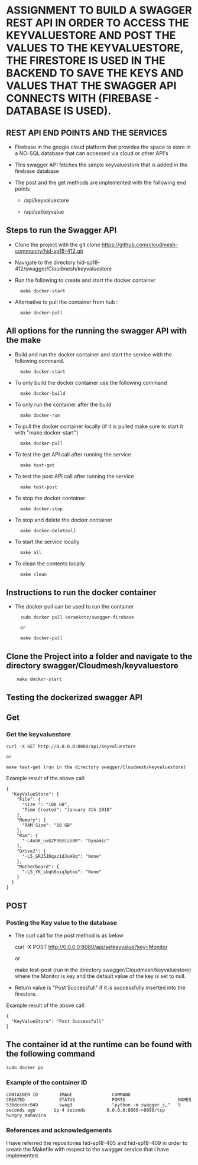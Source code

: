 # ASSIGNMENT TO BUILD A SWAGGER REST API IN ORDER TO ACCESS THE KEYVALUESTORE AND POST THE VALUES TO THE KEYVALUESTORE, THE FIRESTORE IS USED IN THE BACKEND TO SAVE THE KEYS AND VALUES THAT THE SWAGGER API CONNECTS WITH (FIREBASE - DATABASE IS USED).

## REST API END POINTS AND THE SERVICES 

* Firebase in the google cloud platform that provides the space to store in a NO-SQL database that can accessed via cloud or other API's

* This swagger API fetches the simple keyvaluestore that is added in the firebase database 

* The post and the get methods are implemented with the following end points

	* /api/keyvaluestore

	* /api/setkeyvalue

## Steps to run the Swagger API

* Clone the project with the git clone https://github.com/cloudmesh-community/hid-sp18-412.git

* Navigate to the directory hid-sp18-412/swagger/Cloudmesh/keyvaluestore

* Run the following to create and start the docker container 

		make docker-start 

* Alternative to pull the container from hub : 
		
		make docker-pull

## All options for the running the swagger API with the make

* Build and run the docker container and start the service with the following command.

		make docker-start 

* To only build the docker container use the 
  following command 
	
		make docker-build

* To only run the container after the build 

		make docker-run

* To pull the docker container locally 
  (if it is pulled make sure to start it 
  with "make docker-start")
  
		make docker-pull

* To test the get API call after running the service

		make test-get

* To test the post API call after running the service
	
		make test-post

* To stop the docker container 
	
		make docker-stop

* To stop and delete the docker container 

		make docker-deleteall

* To start the service locally

		make all

* To clean the contents locally

		make clean

## Instructions to run the docker container
	
* The docker pull can be used to run the container 

		sudo docker pull karankotz/swagger-firebase 

		or

		make docker-pull

## Clone the Project into a folder and navigate to the directory swagger/Cloudmesh/keyvaluestore
	
		make docker-start

## Testing the dockerized swagger API 

## Get

### Get the keyvaluestore

	curl -X GET http://0.0.0.0:8080/api/keyvaluestore

	or 

	make test-get (run in the directory swagger/Cloudmesh/keyvaluestore)
   
Example result of the above call:

	{
	  "KeyValueStore": {
	    "File": {
	      "Size ": "100 GB",
	      "Time Created": "January 4th 2018"
	    },
	    "Memory": {
	      "RAM Size": "16 GB"
	    },
	    "Ram": {
	      "-L4xGK_uvGZP30zLzz8R": "Dynamic"
	    },
	    "Drive2": {
	      "-L5_GRJ5JDqaz1dJuH8q": "None"
	    },
	    "Motherboard": {
	      "-L5_YK_sbqh6oiq3ptxe": "None"
	    }
	  }
	}

   
## POST

### Posting the Key value to the database 

* The curl call for the post method is as below 

	curl -X POST http://0.0.0.0:8080/api/setkeyvalue?key=Monitor

	or 

	make test-post (run in the directory swagger/Cloudmesh/keyvaluestore)
where the Monitor is key and the default value of the key is set to null.

* Return value is "Post Successfull" if it is successfully 	   inserted into the firestore.

Example result of the above call:

	{
	  "KeyValueStore": "Post Successfull"
	}

## The container id at the runtime can be found with the following command 
 	
	sudo docker ps

### Example of the container ID 

	CONTAINER ID        IMAGE               COMMAND                  CREATED             STATUS              PORTS                    NAMES
	536dccdec049        swag3               "python -m swagger_s…"   5 seconds ago       Up 4 seconds        0.0.0.0:8080->8080/tcp   hungry_mahavira

### References and acknowledgements 

I have referred the repositories hid-sp18-405 and hid-sp18-409 in order to create the Makefile with respect to the swagger service that I have implemented.


